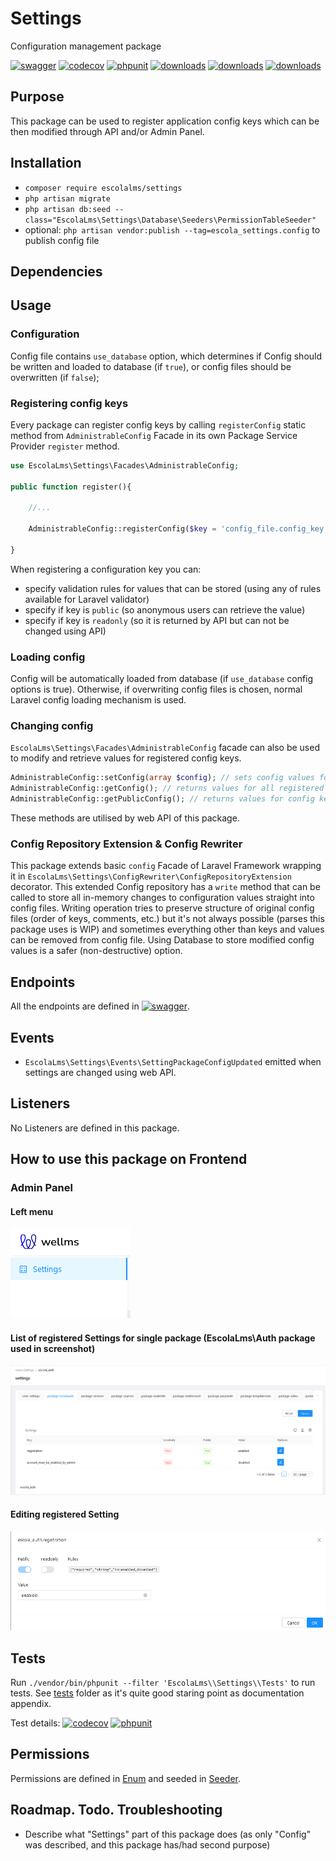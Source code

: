 # Settings

Configuration management package

[![swagger](https://img.shields.io/badge/documentation-swagger-green)](https://escolalms.github.io/settings/)
[![codecov](https://codecov.io/gh/EscolaLMS/settings/branch/main/graph/badge.svg?token=gBzpyNK8DQ)](https://codecov.io/gh/EscolaLMS/settings)
[![phpunit](https://github.com/EscolaLMS/settings/actions/workflows/test.yml/badge.svg)](https://github.com/EscolaLMS/settings/actions/workflows/test.yml)
[![downloads](https://img.shields.io/packagist/dt/escolalms/settings)](https://packagist.org/packages/escolalms/settings)
[![downloads](https://img.shields.io/packagist/v/escolalms/settings)](https://packagist.org/packages/escolalms/settings)
[![downloads](https://img.shields.io/packagist/l/escolalms/settings)](https://packagist.org/packages/escolalms/settings)

## Purpose

This package can be used to register application config keys which can be then modified through API and/or Admin Panel.

## Installation

- `composer require escolalms/settings`
- `php artisan migrate`
- `php artisan db:seed --class="EscolaLms\Settings\Database\Seeders\PermissionTableSeeder"`
- optional: `php artisan vendor:publish --tag=escola_settings.config` to publish config file

## Dependencies

## Usage

### Configuration

Config file contains `use_database` option, which determines if Config should be written and loaded to database (if `true`), or config files should be overwritten (if `false`);

### Registering config keys

Every package can register config keys by calling `registerConfig` static method from `AdministrableConfig` Facade in its own Package Service Provider `register` method.

```php
use EscolaLms\Settings\Facades\AdministrableConfig;

public function register(){

    //...

    AdministrableConfig::registerConfig($key = 'config_file.config_key', $rules = ['required', 'string'], $public = true, $readonly = false);

}

```

When registering a configuration key you can:

- specify validation rules for values that can be stored (using any of rules available for Laravel validator)
- specify if key is `public` (so anonymous users can retrieve the value)
- specify if key is `readonly` (so it is returned by API but can not be changed using API)

### Loading config

Config will be automatically loaded from database (if `use_database` config options is true). Otherwise, if overwriting config files is chosen, normal Laravel config loading mechanism is used.

### Changing config

`EscolaLms\Settings\Facades\AdministrableConfig` facade can also be used to modify and retrieve values for registered config keys.

```php
AdministrableConfig::setConfig(array $config); // sets config values for any registered config key in $config array, running validation rules
AdministrableConfig::getConfig(); // returns values for all registered config keys
AdministrableConfig::getPublicConfig(); // returns values for config keys registered with public: true
```

These methods are utilised by web API of this package.

### Config Repository Extension & Config Rewriter

This package extends basic `config` Facade of Laravel Framework wrapping it in `EscolaLms\Settings\ConfigRewriter\ConfigRepositoryExtension` decorator. This extended Config repository has a `write` method that can be called to store all in-memory changes to configuration values straight into config files. Writing operation tries to preserve structure of original config files (order of keys, comments, etc.) but it's not always possible (parses this package uses is WIP) and sometimes everything other than keys and values can be removed from config file. Using Database to store modified config values is a safer (non-destructive) option.

## Endpoints

All the endpoints are defined in [![swagger](https://img.shields.io/badge/documentation-swagger-green)](https://escolalms.github.io/settings/).

## Events

- `EscolaLms\Settings\Events\SettingPackageConfigUpdated` emitted when settings are changed using web API.

## Listeners

No Listeners are defined in this package.

## How to use this package on Frontend

### Admin Panel

#### **Left menu**

![Admin panel menu](./docs/settings/menu.png "Admin panel menu")

#### **List of registered Settings for single package (EscolaLms\Auth package used in screenshot)**

![List of registered settings for single package](./docs/settings/list.png "List of registered settings for single package")

#### **Editing registered Setting**

![Editing registered Setting](./docs/settings/edit.png "Editing registered Setting")

## Tests

Run `./vendor/bin/phpunit --filter 'EscolaLms\\Settings\\Tests'` to run tests. See [tests](https://github.com/EscolaLMS/Settings/blob/main/tests) folder as it's quite good staring point as documentation appendix.

Test details:
[![codecov](https://codecov.io/gh/EscolaLMS/settings/branch/main/graph/badge.svg?token=gBzpyNK8DQ)](https://codecov.io/gh/EscolaLMS/settings)
[![phpunit](https://github.com/EscolaLMS/settings/actions/workflows/test.yml/badge.svg)](https://github.com/EscolaLMS/settings/actions/workflows/test.yml)

## Permissions

Permissions are defined in [Enum](https://github.com/EscolaLMS/Settings/blob/main/src/Enums/ReportsPermissionsEnum.php) and seeded in [Seeder](https://github.com/EscolaLMS/Settings/blob/main/database/seeders/ReportsPermissionSeeder.php).

## Roadmap. Todo. Troubleshooting

- Describe what "Settings" part of this package does (as only "Config" was described, and this package has/had second purpose)
